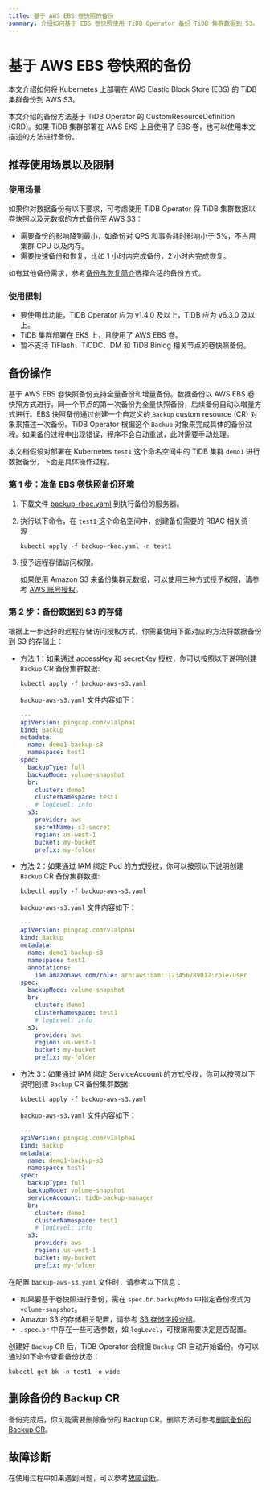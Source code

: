 ```yaml
---
title: 基于 AWS EBS 卷快照的备份
summary: 介绍如何基于 EBS 卷快照使用 TiDB Operator 备份 TiDB 集群数据到 S3。
---
```


# 基于 AWS EBS 卷快照的备份

本文介绍如何将 Kubernetes 上部署在 AWS Elastic Block Store (EBS) 的 TiDB 集群备份到 AWS S3。

本文介绍的备份方法基于 TiDB Operator 的 CustomResourceDefinition (CRD)。如果 TiDB 集群部署在 AWS EKS 上且使用了 EBS 卷，也可以使用本文描述的方法进行备份。

## 推荐使用场景以及限制

### 使用场景

如果你对数据备份有以下要求，可考虑使用 TiDB Operator 将 TiDB 集群数据以卷快照以及元数据的方式备份至 AWS S3：

- 需要备份的影响降到最小，如备份对 QPS 和事务耗时影响小于 5%，不占用集群 CPU 以及内存。
- 需要快速备份和恢复，比如 1 小时内完成备份，2 小时内完成恢复。

如有其他备份需求，参考[备份与恢复简介](backup-restore-overview.md)选择合适的备份方式。

### 使用限制

- 要使用此功能，TiDB Operator 应为 v1.4.0 及以上，TiDB 应为 v6.3.0 及以上。
- TiDB 集群部署在 EKS 上，且使用了 AWS EBS 卷。
- 暂不支持 TiFlash、TiCDC、DM 和 TiDB Binlog 相关节点的卷快照备份。

## 备份操作

基于 AWS EBS 卷快照备份支持全量备份和增量备份。数据备份以 AWS EBS 卷快照方式进行，同一个节点的第一次备份为全量快照备份，后续备份自动以增量方式进行。EBS 快照备份通过创建一个自定义的 `Backup` custom resource (CR) 对象来描述一次备份。TiDB Operator 根据这个 `Backup` 对象来完成具体的备份过程。如果备份过程中出现错误，程序不会自动重试，此时需要手动处理。

本文档假设对部署在 Kubernetes `test1` 这个命名空间中的 TiDB 集群 `demo1` 进行数据备份，下面是具体操作过程。

### 第 1 步：准备 EBS 卷快照备份环境

1. 下载文件 [backup-rbac.yaml](https://github.com/pingcap/tidb-operator/blob/master/manifests/backup/backup-rbac.yaml) 到执行备份的服务器。

2. 执行以下命令，在 `test1` 这个命名空间中，创建备份需要的 RBAC 相关资源：

    ```shell
    kubectl apply -f backup-rbac.yaml -n test1
    ```

3. 授予远程存储访问权限。

    如果使用 Amazon S3 来备份集群元数据，可以使用三种方式授予权限，请参考 [AWS 账号授权](grant-permissions-to-remote-storage.md#aws-账号授权)。

### 第 2 步：备份数据到 S3 的存储

根据上一步选择的远程存储访问授权方式，你需要使用下面对应的方法将数据备份到 S3 的存储上：

+ 方法 1：如果通过 accessKey 和 secretKey 授权，你可以按照以下说明创建 `Backup` CR 备份集群数据:

    ```shell
    kubectl apply -f backup-aws-s3.yaml
    ```

    `backup-aws-s3.yaml` 文件内容如下：

    ```yaml
    ---
    apiVersion: pingcap.com/v1alpha1
    kind: Backup
    metadata:
      name: demo1-backup-s3
      namespace: test1
    spec:
      backupType: full
      backupMode: volume-snapshot
      br:
        cluster: demo1
        clusterNamespace: test1
        # logLevel: info
      s3:
        provider: aws
        secretName: s3-secret
        region: us-west-1
        bucket: my-bucket
        prefix: my-folder
    ```

+ 方法 2：如果通过 IAM 绑定 Pod 的方式授权，你可以按照以下说明创建 `Backup` CR 备份集群数据:

    ```shell
    kubectl apply -f backup-aws-s3.yaml
    ```

    `backup-aws-s3.yaml` 文件内容如下：

    ```yaml
    ---
    apiVersion: pingcap.com/v1alpha1
    kind: Backup
    metadata:
      name: demo1-backup-s3
      namespace: test1
      annotations:
        iam.amazonaws.com/role: arn:aws:iam::123456789012:role/user
    spec:
      backupMode: volume-snapshot
      br:
        cluster: demo1
        clusterNamespace: test1
        # logLevel: info
      s3:
        provider: aws
        region: us-west-1
        bucket: my-bucket
        prefix: my-folder
    ```

+ 方法 3：如果通过 IAM 绑定 ServiceAccount 的方式授权，你可以按照以下说明创建 `Backup` CR 备份集群数据:

    ```shell
    kubectl apply -f backup-aws-s3.yaml
    ```

    `backup-aws-s3.yaml` 文件内容如下：

    ```yaml
    ---
    apiVersion: pingcap.com/v1alpha1
    kind: Backup
    metadata:
      name: demo1-backup-s3
      namespace: test1
    spec:
      backupType: full
      backupMode: volume-snapshot
      serviceAccount: tidb-backup-manager
      br:
        cluster: demo1
        clusterNamespace: test1
        # logLevel: info
      s3:
        provider: aws
        region: us-west-1
        bucket: my-bucket
        prefix: my-folder
    ```

在配置 `backup-aws-s3.yaml` 文件时，请参考以下信息：

- 如果要基于卷快照进行备份，需在 `spec.br.backupMode` 中指定备份模式为 `volume-snapshot`。
- Amazon S3 的存储相关配置，请参考 [S3 存储字段介绍](backup-restore-cr.md#s3-存储字段介绍)。
- `.spec.br` 中存在一些可选参数，如 `logLevel`，可根据需要决定是否配置。

创建好 `Backup` CR 后，TiDB Operator 会根据 `Backup` CR 自动开始备份。你可以通过如下命令查看备份状态：

```shell
kubectl get bk -n test1 -o wide
```

## 删除备份的 Backup CR

备份完成后，你可能需要删除备份的 Backup CR。删除方法可参考[删除备份的 Backup CR](backup-restore-overview.md#删除备份的-backup-cr)。

## 故障诊断

在使用过程中如果遇到问题，可以参考[故障诊断](deploy-failures.md)。
